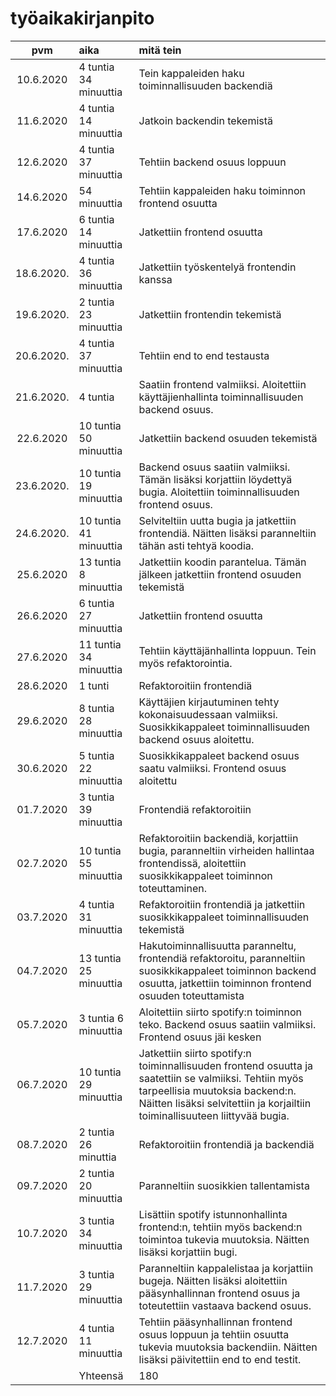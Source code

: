 # työaikakirjanpito

| pvm | aika | mitä tein  |
| :----:|:-----| :-----|
| 10.6.2020 | 4 tuntia   34 minuuttia    | Tein kappaleiden haku toiminnallisuuden backendiä |
| 11.6.2020  | 4 tuntia 14 minuuttia     | Jatkoin backendin tekemistä |
| 12.6.2020 | 4 tuntia 37 minuuttia    | Tehtiin backend osuus loppuun |
| 14.6.2020       | 54 minuuttia    | Tehtiin kappaleiden haku toiminnon frontend osuutta  |
| 17.6.2020     |  6 tuntia	14 minuuttia   | Jatkettiin frontend osuutta |
| 18.6.2020. | 4 tuntia 36 minuuttia     | Jatkettiin työskentelyä frontendin kanssa |
| 19.6.2020.     | 2 tuntia	23 minuuttia    | Jatkettiin frontendin tekemistä |
| 20.6.2020.  |  4 tuntia 37 minuuttia   | Tehtiin end to end testausta |
|21.6.2020. |  4 tuntia   | Saatiin frontend valmiiksi. Aloitettiin käyttäjienhallinta toiminnallisuuden backend osuus.|
| 22.6.2020      | 10 tuntia 50 minuuttia    | Jatkettiin backend osuuden tekemistä |
| 23.6.2020.  |  10 tuntia 19 minuuttia     | Backend osuus saatiin valmiiksi. Tämän lisäksi korjattiin löydettyä bugia. Aloitettiin toiminnallisuuden frontend osuus.|
|  24.6.2020.   | 10 tuntia 41 minuuttia   | Selviteltiin uutta bugia ja jatkettiin frontendiä. Näitten lisäksi paranneltiin tähän asti tehtyä koodia. | 
| 25.6.2020      |  13 tuntia 8 minuuttia   | Jatkettiin koodin parantelua. Tämän jälkeen jatkettiin frontend osuuden tekemistä |
| 26.6.2020      |  6 tuntia 27 minuuttia    | Jatkettiin frontend osuutta |
| 27.6.2020      |  11 tuntia 34 minuuttia    | Tehtiin käyttäjänhallinta loppuun. Tein myös refaktorointia.  |
| 28.6.2020      |  1 tunti    | Refaktoroitiin frontendiä |
| 29.6.2020      |  8 tuntia 28 minuuttia    | Käyttäjien kirjautuminen tehty kokonaisuudessaan valmiiksi. Suosikkikappaleet toiminnallisuuden backend osuus aloitettu. |
| 30.6.2020      |  5 tuntia 22 minuuttia    | Suosikkikappaleet backend osuus saatu valmiiksi. Frontend osuus aloitettu |
| 01.7.2020      |  3 tuntia 39 minuuttia    | Frontendiä refaktoroitiin  |
| 02.7.2020      |   10 tuntia 55 minuuttia   | Refaktoroitiin backendiä, korjattiin bugia, paranneltiin virheiden hallintaa frontendissä, aloitettiin suosikkikappaleet toiminnon toteuttaminen.  |
| 03.7.2020      |   4 tuntia 31 minuuttia   | Refaktoroitiin frontendiä ja jatkettiin suosikkikappaleet toiminnallisuuden tekemistä  |
| 04.7.2020      |  13 tuntia 25 minuuttia    | Hakutoiminnallisuutta paranneltu, frontendiä refaktoroitu, paranneltiin suosikkikappaleet toiminnon backend osuutta, jatkettiin toiminnon frontend osuuden toteuttamista  |
| 05.7.2020      |  3 tuntia 6 minuuttia    | Aloitettiin siirto spotify:n toiminnon teko. Backend osuus saatiin valmiiksi. Frontend osuus jäi kesken
| 06.7.2020      |  10 tuntia 29 minuuttia    | Jatkettiin siirto spotify:n toiminnallisuuden frontend osuutta ja saatettiin se valmiiksi. Tehtiin myös tarpeellisia muutoksia backend:n. Näitten lisäksi selvitettiin ja korjailtiin toiminallisuuteen liittyvää bugia.
| 08.7.2020      |  2 tuntia 26 minuttia  |  Refaktoroitiin frontendiä ja backendiä
| 09.7.2020      |  2 tuntia 20 minuuttia   |  Paranneltiin suosikkien tallentamista
| 10.7.2020      |  3 tuntia 34  minuuttia  | Lisättiin spotify istunnonhallinta frontend:n, tehtiin myös backend:n toimintoa tukevia muutoksia. Näitten lisäksi korjattiin bugi.
| 11.7.2020      |  3 tuntia	29 minuuttia  |  Paranneltiin kappalelistaa ja korjattiin bugeja. Näitten lisäksi aloitettiin pääsynhallinnan frontend osuus ja toteutettiin vastaava backend osuus.
| 12.7.2020      | 4 tuntia 11 minuuttia   |  Tehtiin pääsynhallinnan frontend osuus loppuun ja tehtiin osuutta tukevia muutoksia backendiin. Näitten lisäksi päivitettiin end to end testit.
|     |    Yhteensä  | 180
